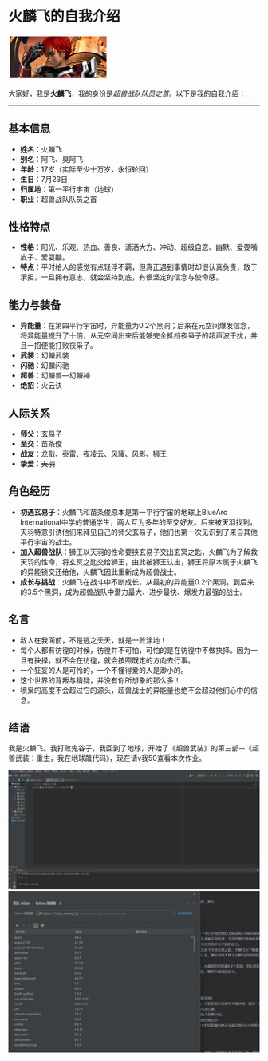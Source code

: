 # 火麟飞的自我介绍

<img src="https://github.com/dashuaibihyz/dashuaibi/blob/master/photo/R-C.jpg" width="200" alt="火麟飞形象">

大家好，我是**火麟飞**，我的身份是*超兽战队队员之首*。以下是我的自我介绍：

---
## 基本信息
- **姓名**：火麟飞
- **别名**：阿飞、臭阿飞
- **年龄**：17岁（实际至少十万岁，永恒轮回）
- **生日**：7月23日
- **归属地**：第一平行宇宙（地球）
- **职业**：超兽战队队员之首

## 性格特点
- **性格**：阳光、乐观、热血、善良、潇洒大方、冲动、超级自恋、幽默、爱耍嘴皮子、爱耍酷。
- **特点**：平时给人的感觉有点轻浮不羁，但真正遇到事情时却很认真负责，敢于承担，一旦拥有意志，就会坚持到底，有很坚定的信念与使命感。

## 能力与装备
- **异能量**：在第四平行宇宙时，异能量为0.2个黑洞；后来在元空间爆发信念，将异能量提升了十倍，从元空间出来后能够完全抵挡夜枭子的超声波干扰，并且一招便能打败夜枭子。
- **武装**：幻麟武装
- **闪驰**：幻麟闪驰
- **超兽**：幻麟兽—幻麟神
- **绝招**：火云诀

## 人际关系
- **师父**：玄易子
- **至交**：苗条俊
- **战友**：龙戬、泰雷、夜凌云、风耀、风影、狮王
- **挚爱**：~~天羽~~

## 角色经历
- **初遇玄易子**：火麟飞和苗条俊原本是第一平行宇宙的地球上BlueArc International中学的普通学生，两人互为多年的至交好友。后来被天羽找到，天羽特意引诱他们来拜见自己的师父玄易子，他们也第一次见识到了来自其他平行宇宙的战士。
- **加入超兽战队**：狮王以天羽的性命要挟玄易子交出玄冥之匙，火麟飞为了解救天羽的性命，将玄冥之匙交给狮王，由此被狮王认出，狮王将原本属于火麟飞的异能锁交还给他，火麟飞因此重新成为超兽战士。
- **成长与挑战**：火麟飞在战斗中不断成长，从最初的异能量0.2个黑洞，到后来的3.5个黑洞，成为超兽战队中潜力最大、进步最快、爆发力最强的战士。

## 名言
- 敌人在我面前，不是逃之夭夭，就是一败涂地！
- 每个人都有彷徨的时候，彷徨并不可怕，可怕的是在彷徨中不做抉择。因为一旦有抉择，就不会在彷徨，就会按照既定的方向去行事。
- 一个狂妄的人是可怜的，一个不懂得爱的人是渺小的。
- 这个世界的背叛与猜疑，并没有你所想象的那么多！
- 喷泉的高度不会超过它的源头，超兽战士的异能量也绝不会超过他们心中的信念。

## 结语
我是火麟飞。我打败鬼谷子，我回到了地球，开始了《超兽武装》的第三部--《超兽武装：重生，我在地球敲代码》，现在请v我50查看本次作业。

<img src="https://github.com/dashuaibihyz/dashuaibi/blob/master/photo/jietu1.png" width="800" alt="截图一">

<img src="https://github.com/dashuaibihyz/dashuaibi/blob/master/photo/jietu2.png" width="800" alt="截图二">

